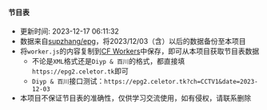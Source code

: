 #### 节目表
* 更新时间: 2023-12-17 06:11:32
* 数据来自[supzhang/epg](https://github.com/supzhang/epg)，将2023/12/03（含）以后的数据备份至本项目
* 将`worker.js`的内容复制到[CF Workers](https://workers.cloudflare.com/)中保存，即可从本项目获取节目表数据
  - 不论是`XML`格式还是`Diyp & 百川`的格式，都直接填`https://epg2.celetor.tk`即可
  - `Diyp & 百川`接口测试：`https://epg2.celetor.tk?ch=CCTV1&date=2023-12-03`
* 本项目不保证节目表的准确性，仅供学习交流使用，如有侵权，请联系删除
